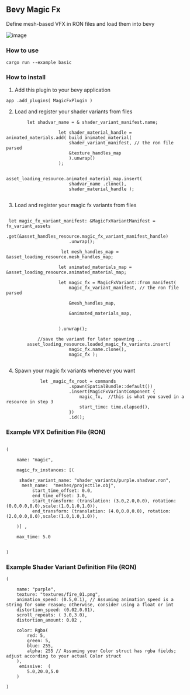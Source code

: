## Bevy Magic Fx 

Define mesh-based VFX in RON files and load them into bevy 

![image](https://github.com/ethereumdegen/bevy_magic_fx/assets/6249263/ad0dc5f6-e56c-4439-a417-02cbc2205e05)


### How to use 

```
cargo run --example basic
```



### How to install 


1. Add this plugin to your bevy application
   
```
app .add_plugins( MagicFxPlugin )
```

2. Load and register your shader variants from files 


``` 
 		let shadvar_name = & shader_variant_manifest.name;

                    let shader_material_handle = animated_materials.add( build_animated_material(
                        shader_variant_manifest, // the ron file parsed 
                        &texture_handles_map
                        ).unwrap()
                    ); 
                    
                    asset_loading_resource.animated_material_map.insert( 
                        shadvar_name .clone(), 
                        shader_material_handle );
   
```

3.  Load and register your magic fx variants from files

```

 let magic_fx_variant_manifest: &MagicFxVariantManifest = fx_variant_assets
                        .get(&asset_handles_resource.magic_fx_variant_manifest_handle)
                        .unwrap();

                     let mesh_handles_map = &asset_loading_resource.mesh_handles_map;

                    let animated_materials_map = &asset_loading_resource.animated_material_map;
  
                    let magic_fx = MagicFxVariant::from_manifest(
                        magic_fx_variant_manifest, // the ron file parsed 
                      
                        &mesh_handles_map,
                      
                        &animated_materials_map,
                     
                        
                    ).unwrap();

			//save the variant for later spawning ..
 		asset_loading_resource.loaded_magic_fx_variants.insert( 
                        magic_fx.name.clone(), 
                        magic_fx );
      

```

4.   Spawn your magic fx variants whenever you want 


```
             let _magic_fx_root = commands
                        .spawn(SpatialBundle::default())
                        .insert(MagicFxVariantComponent {
                            magic_fx,  //this is what you saved in a resource in step 3
                            start_time: time.elapsed(),
                        })
                        .id();
```





### Example VFX Definition File (RON)
```

(
    
    name: "magic",    
       
    magic_fx_instances: [( 

     shader_variant_name: "shader_variants/purple.shadvar.ron",
	  mesh_name:  "meshes/projectile.obj", 
		  start_time_offset: 0.0,
		  end_time_offset: 3.0,
		  start_transform: (translation: (3.0,2.0,0.0), rotation:(0.0,0.0,0.0),scale:(1.0,1.0,1.0)),
		  end_transform: (translation: (4.0,0.0,0.0), rotation:(2.0,0.0,0.0),scale:(1.0,1.0,1.0)),

    )] ,  

    max_time: 5.0


)

```
### Example Shader Variant Definition File (RON)
```
(
    
    name: "purple",
    texture: "textures/fire_01.png",
    animation_speed: (0.5,0.1), // Assuming animation_speed is a string for some reason; otherwise, consider using a float or int
    distortion_speed: (0.02,0.01),
    scroll_repeats: ( 3.0,3.0),
    distortion_amount: 0.02 , 

    color: Rgba(
        red: 5,
        green: 5,
        blue: 255,
        alpha: 255 // Assuming your Color struct has rgba fields; adjust according to your actual Color struct
    ),
     emissive:  (
        5.0,20.0,5.0
    )
      
)


```
